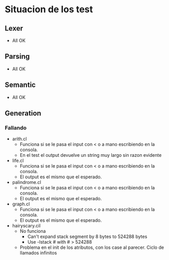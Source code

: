 # Situacion de los test

## Lexer

- All OK

## Parsing

- All OK

## Semantic

- All OK

## Generation

### Fallando

- arith.cl
  - Funciona si se le pasa el input con \< o a mano escribiendo en la consola.
  - En el test el output devuelve un string muy largo sin razon evidente
- life.cl
  - Funciona si se le pasa el input con \< o a mano escribiendo en la consola.
  - El output es el mismo que el esperado.
- palindrome.cl
  - Funciona si se le pasa el input con \< o a mano escribiendo en la consola.
  - El output es el mismo que el esperado.
- graph.cl
  - Funciona si se le pasa el input con \< o a mano escribiendo en la consola.
  - El output es el mismo que el esperado.
- hairyscary.cil
  - No funciona
    - Can't expand stack segment by 8 bytes to 524288 bytes
    - Use -lstack # with # > 524288
  - Problema en el init de los atributos, con los case al parecer. Ciclo de llamados infinitos